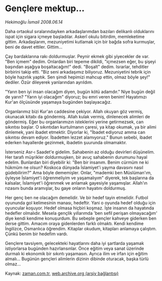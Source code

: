 # Gençlere mektup...

*Hekimoğlu İsmail 2008.06.14*

<tr><td class="metin" colspan="2" style="padding-top: 20px; padding-left: 5px; padding-right: 10px;">Daha ortaokul sıralarındayken arkadaşlarımdan bazıları delikanlı olduklarını ispat için sigara içmeye başladılar. Askerî okulu bitirdim, memleketime gittim. Arkadaşlarım, mezuniyetimi kutlamak için bir bağda sofra kurmuşlar, beni de davet ettiler. Gittim...</td></tr><tr><td class="metin" colspan="2" style="padding-top: 20px; padding-left: 5px; padding-right: 10px;"><p>Çay bardaklarına rakı doldurmuşlar. Peynir ekmek gibi yiyecekler de var. "Ben içmem" dedim. Onlardan biri tepeme dikildi, "içmezsen eğer, bu şişeyi başından aşağıya boşaltacağım!" dedi. "Boşalt" dedim. Israrlar, tehditler birbirini takip etti. "Biz seni arkadaşımız biliyoruz. Mezuniyetini tebrik için böyle hazırlık yaptık. Sen şimdi hepimizi mahcup ettin, olmaz böyle şey!" dediler. Özür dileyerek yanlarından ayrıldım. 
<p> "Yarın ben iyi insan olacağım diyen, bugün kötü adamdır." Niye bugün değil de yarın? "Yarın iyi olacağım" diyoruz; bu emri veren benim! Hayatımızı Kur'an ölçüsünde yaşamaya bugünden başlayacağız. 
<p>Organlarımız bizi Kur'an caddesine çekiyor. Allah okuyan göz vermiş, okunacak kitabı da göndermiş. Allah kulak vermiş, dinlenecek alimleri de göndermiş. Eğer bu organlarımızın isteklerini yerine getirmezsek, can sıkıntısı başlar. O sıkıntıdan kurtulmanın çaresi, ya kitap okumak, ya bir alimi dinlemek, yani ibadet etmektir. Diyorlar ki, "İbadet ediyoruz amma can sıkıntısı devam ediyor. İbadetten lezzet alamıyoruz." Bunun sebebi, ibadet ederken hayallerde gezinmek, ibadetin şuurunda olmamaktır. 
<p>İsterseniz Asr-ı Saadet'e gidelim. Sahabenin az olduğu devirleri düşünelim. Her tarafı müşrikler doldurmuşken, bir avuç sahabenin durumunu hayal edelim. Bunlardan biri diyebilir ki: "Ben bir insanım. Benim cürmüm ne ki hükmüm ne olsun? Koskoca dünyada İslamiyet'i yayma davasını nasıl güdebilirim?" Ama böyle dememişler. Onlar, "mademki ben Müslüman'ım, öyleyse İslamiyet'i öğrenmeliyim ve yaşamalıyım" diyerek, tek başlarına da kalsalar, İslamiyet'i öğrenmek ve anlamak gayesiyle yaşamışlar. Allah'ın rızasını bunda aramışlar, bu gaye onların hayatını doldurmuş. 
<p>Her genç ben ne olacağım demelidir. Ve bir hedef tayin etmelidir. Futbol oyununda gol kelimesinin manası, hedeftir. Yani o oyunda hedef olduğu için oyuncular koşuyor. Hedef olmasa hiçbiri koşmaz. İşte insanın da hayatında hedefler olmalıdır. Mesela gençlik yıllarımda 'ben sefil perişan olmayacağım' diye kendi kendime konuşurdum. Bu sebeple gençler kahveye giderken ben derse gittim. Amacım oraya gidenlerden farklı olmaktı. Kendi kendime İngilizce, Osmanlıca öğrendim. Kitaplar okudum, kitapları anlamaya çalıştım. Çünkü benim bir hedefim vardı. 
<p>Gençlere tavsiyem, gelecekteki hayatlarını daha iyi şartlarda yaşamak istiyorlarsa bugünden hazırlansınlar. Önce eğitim veya sanat üzerinde durmalı ki ekonomik bir sıkıntı yaşamasın. Ayrıca ilim ve irfan için eğitim almalı... Bugünün gençleri alimlerin dizinin dibinde oturacak, başka türlü olmaz...<br/></p></p></p></p></p></p></td></tr>

Kaynak: [zaman.com.tr](http://zaman.com.tr/yazar.do?yazino=701894), [web.archive.org (arşiv bağlantısı)](http://web.archive.org/web/20080828173053/http://zaman.com.tr:80/yazar.do?yazino=701894)
